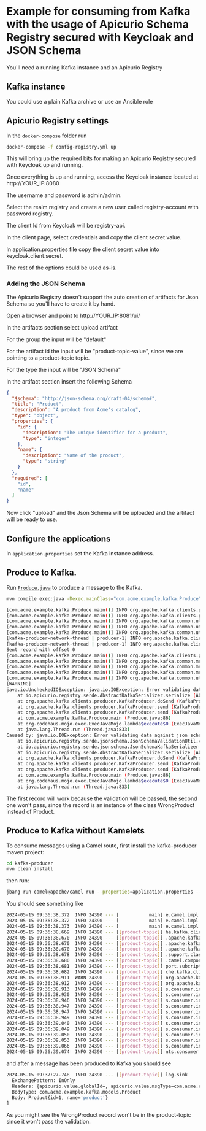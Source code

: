 # Example for consuming from Kafka with the usage of Apicurio Schema Registry secured with Keycloak and JSON Schema

You'll need a running Kafka instance and an Apicurio Registry

## Kafka instance

You could use a plain Kafka archive or use an Ansible role

## Apicurio Registry settings

In the `docker-compose` folder run

```bash
docker-compose -f config-registry.yml up
```

This will bring up the required bits for making an Apicurio Registry secured with Keycloak up and running.

Once everything is up and running, access the Keycloak instance located at http://YOUR_IP:8080

The username and password is admin/admin.

Select the realm registry and create a new user called registry-account with password registry.

The client Id from Keycloak will be registry-api.

In the client page, select credentials and copy the client secret value.

In application.properties file copy the client secret value into keycloak.client.secret.

The rest of the options could be used as-is.

### Adding the JSON Schema

The Apicurio Registry doesn't support the auto creation of artifacts for Json Schema so you'll have to create it by hand.

Open a browser and point to http://YOUR_IP:8081/ui/

In the artifacts section select upload artifact

For the group the input will be "default"

For the artifact id the input will be "product-topic-value", since we are pointing to a product-topic topic.

For the type the input will be "JSON Schema"

In the artifact section insert the following Schema

```json
{
  "$schema": "http://json-schema.org/draft-04/schema#",
  "title": "Product",
  "description": "A product from Acme's catalog",
  "type": "object",
  "properties": {
    "id": {
      "description": "The unique identifier for a product",
      "type": "integer"
    },
    "name": {
      "description": "Name of the product",
      "type": "string"
    }
  },
  "required": [
    "id",
    "name"
  ]
}
```

Now click "upload" and the Json Schema will be uploaded and the artifact will be ready to use.

## Configure the applications

In `application.properties` set the Kafka instance address.

## Produce to Kafka.

Run [`Produce.java`](./kafka-producer/src/main/java/com/acme/example/kafka/Produce.java) to produce a message to the Kafka.

```bash
mvn compile exec:java -Dexec.mainClass="com.acme.example.kafka.Produce"
```

```bash
[com.acme.example.kafka.Produce.main()] INFO org.apache.kafka.clients.producer.KafkaProducer - [Producer clientId=producer-1] Instantiated an idempotent producer.
[com.acme.example.kafka.Produce.main()] INFO org.apache.kafka.clients.producer.ProducerConfig - These configurations '[apicurio.registry.auto-register, keycloak.client.secret, keycloak.realm, keycloak.client.id, apicurio.auth.client.id, keycloak.apicurio.username, apicurio.auth.client.secret, apicurio.auth.service.url, schema.registry.url, apicurio.registry.url, apicurio.auth.realm, keycloak.apicurio.password, topic, apicurio.auth.username, keycloak.service.url, apicurio.auth.password]' were supplied but are not used yet.
[com.acme.example.kafka.Produce.main()] INFO org.apache.kafka.common.utils.AppInfoParser - Kafka version: 3.5.1
[com.acme.example.kafka.Produce.main()] INFO org.apache.kafka.common.utils.AppInfoParser - Kafka commitId: 2c6fb6c54472e90a
[com.acme.example.kafka.Produce.main()] INFO org.apache.kafka.common.utils.AppInfoParser - Kafka startTimeMs: 1715758646947
[kafka-producer-network-thread | producer-1] INFO org.apache.kafka.clients.Metadata - [Producer clientId=producer-1] Cluster ID: cQJRW1YgSxubt8WdH4p2Tw
[kafka-producer-network-thread | producer-1] INFO org.apache.kafka.clients.producer.internals.TransactionManager - [Producer clientId=producer-1] ProducerId set to 21 with epoch 0
Sent record with offset 0
[com.acme.example.kafka.Produce.main()] INFO org.apache.kafka.clients.producer.KafkaProducer - [Producer clientId=producer-1] Closing the Kafka producer with timeoutMillis = 9223372036854775807 ms.
[com.acme.example.kafka.Produce.main()] INFO org.apache.kafka.common.metrics.Metrics - Metrics scheduler closed
[com.acme.example.kafka.Produce.main()] INFO org.apache.kafka.common.metrics.Metrics - Closing reporter org.apache.kafka.common.metrics.JmxReporter
[com.acme.example.kafka.Produce.main()] INFO org.apache.kafka.common.metrics.Metrics - Metrics reporters closed
[com.acme.example.kafka.Produce.main()] INFO org.apache.kafka.common.utils.AppInfoParser - App info kafka.producer for producer-1 unregistered
[WARNING] 
java.io.UncheckedIOException: java.io.IOException: Error validating data against json schema with message: $: requested property 'id' not found $: requested property 'name' not found
    at io.apicurio.registry.serde.AbstractKafkaSerializer.serialize (AbstractKafkaSerializer.java:96)
    at org.apache.kafka.clients.producer.KafkaProducer.doSend (KafkaProducer.java:1015)
    at org.apache.kafka.clients.producer.KafkaProducer.send (KafkaProducer.java:962)
    at org.apache.kafka.clients.producer.KafkaProducer.send (KafkaProducer.java:847)
    at com.acme.example.kafka.Produce.main (Produce.java:86)
    at org.codehaus.mojo.exec.ExecJavaMojo.lambda$execute$0 (ExecJavaMojo.java:283)
    at java.lang.Thread.run (Thread.java:833)
Caused by: java.io.IOException: Error validating data against json schema with message: $: requested property 'id' not found $: requested property 'name' not found
    at io.apicurio.registry.serde.jsonschema.JsonSchemaValidationUtil.validateDataWithSchema (JsonSchemaValidationUtil.java:45)
    at io.apicurio.registry.serde.jsonschema.JsonSchemaKafkaSerializer.serializeData (JsonSchemaKafkaSerializer.java:138)
    at io.apicurio.registry.serde.AbstractKafkaSerializer.serialize (AbstractKafkaSerializer.java:88)
    at org.apache.kafka.clients.producer.KafkaProducer.doSend (KafkaProducer.java:1015)
    at org.apache.kafka.clients.producer.KafkaProducer.send (KafkaProducer.java:962)
    at org.apache.kafka.clients.producer.KafkaProducer.send (KafkaProducer.java:847)
    at com.acme.example.kafka.Produce.main (Produce.java:86)
    at org.codehaus.mojo.exec.ExecJavaMojo.lambda$execute$0 (ExecJavaMojo.java:283)
    at java.lang.Thread.run (Thread.java:833)
```

The first record will work because the validation will be passed, the second one won't pass, since the record is an instance of the class WrongProduct instead of Product.


## Produce to Kafka without Kamelets

To consume messages using a Camel route, first install the kafka-producer maven project:
```bash
cd kafka-producer
mvn clean install
```

then run:
```bash
jbang run camel@apache/camel run --properties=application.properties --local-kamelet-dir=. kafka-apicurio-kamelet.camel.yaml
```

You should see something like

```bash
2024-05-15 09:36:38.372  INFO 24390 --- [           main] e.camel.impl.engine.AbstractCamelContext : Routes startup (total:1 started:1 kamelets:2)
2024-05-15 09:36:38.372  INFO 24390 --- [           main] e.camel.impl.engine.AbstractCamelContext :     Started kafka-to-apicurio-log (kamelet://kafka-not-secured-apicurio-registry-json-source)
2024-05-15 09:36:38.373  INFO 24390 --- [           main] e.camel.impl.engine.AbstractCamelContext : Apache Camel 4.6.0 (kafka-apicurio-kamelet) started in 217ms (build:0ms init:0ms start:217ms)
2024-05-15 09:36:38.669  INFO 24390 --- [[product-topic]] he.kafka.clients.consumer.ConsumerConfig : These configurations '[retry.backoff.max.ms, apicurio.auth.service.url, apicurio.auth.realm, apicurio.auth.password, apicurio.auth.client.id, apicurio.auth.client.secret, apicurio.registry.url, apicurio.auth.username]' were supplied but are not used yet.
2024-05-15 09:36:38.670  INFO 24390 --- [[product-topic]] .apache.kafka.common.utils.AppInfoParser : Kafka version: 3.5.1
2024-05-15 09:36:38.670  INFO 24390 --- [[product-topic]] .apache.kafka.common.utils.AppInfoParser : Kafka commitId: 2c6fb6c54472e90a
2024-05-15 09:36:38.670  INFO 24390 --- [[product-topic]] .apache.kafka.common.utils.AppInfoParser : Kafka startTimeMs: 1715758598669
2024-05-15 09:36:38.678  INFO 24390 --- [[product-topic]] .support.classic.AssignmentAdapterHelper : Using NO-OP resume strategy
2024-05-15 09:36:38.680  INFO 24390 --- [[product-topic]] .camel.component.kafka.KafkaFetchRecords : Searching for a custom subscribe adapter on the registry
2024-05-15 09:36:38.681  INFO 24390 --- [[product-topic]] port.subcription.DefaultSubscribeAdapter : Subscribing to topic(s) product-topic
2024-05-15 09:36:38.682  INFO 24390 --- [[product-topic]] che.kafka.clients.consumer.KafkaConsumer : [Consumer clientId=consumer-016aa1d1-831c-47a9-9e26-39191e5a1d4d-1, groupId=016aa1d1-831c-47a9-9e26-39191e5a1d4d] Subscribed to topic(s): product-topic
2024-05-15 09:36:38.911  WARN 24390 --- [[product-topic]] org.apache.kafka.clients.NetworkClient   : [Consumer clientId=consumer-016aa1d1-831c-47a9-9e26-39191e5a1d4d-1, groupId=016aa1d1-831c-47a9-9e26-39191e5a1d4d] Error while fetching metadata with correlation id 2 : {product-topic=LEADER_NOT_AVAILABLE}
2024-05-15 09:36:38.912  INFO 24390 --- [[product-topic]] org.apache.kafka.clients.Metadata        : [Consumer clientId=consumer-016aa1d1-831c-47a9-9e26-39191e5a1d4d-1, groupId=016aa1d1-831c-47a9-9e26-39191e5a1d4d] Cluster ID: cQJRW1YgSxubt8WdH4p2Tw
2024-05-15 09:36:38.913  INFO 24390 --- [[product-topic]] s.consumer.internals.ConsumerCoordinator : [Consumer clientId=consumer-016aa1d1-831c-47a9-9e26-39191e5a1d4d-1, groupId=016aa1d1-831c-47a9-9e26-39191e5a1d4d] Discovered group coordinator ghost.homenet.telecomitalia.it:9092 (id: 2147483647 rack: null)
2024-05-15 09:36:38.930  INFO 24390 --- [[product-topic]] s.consumer.internals.ConsumerCoordinator : [Consumer clientId=consumer-016aa1d1-831c-47a9-9e26-39191e5a1d4d-1, groupId=016aa1d1-831c-47a9-9e26-39191e5a1d4d] (Re-)joining group
2024-05-15 09:36:38.946  INFO 24390 --- [[product-topic]] s.consumer.internals.ConsumerCoordinator : [Consumer clientId=consumer-016aa1d1-831c-47a9-9e26-39191e5a1d4d-1, groupId=016aa1d1-831c-47a9-9e26-39191e5a1d4d] Request joining group due to: need to re-join with the given member-id: consumer-016aa1d1-831c-47a9-9e26-39191e5a1d4d-1-b2c32bb9-ed6b-4929-988b-dcc93abf723a
2024-05-15 09:36:38.947  INFO 24390 --- [[product-topic]] s.consumer.internals.ConsumerCoordinator : [Consumer clientId=consumer-016aa1d1-831c-47a9-9e26-39191e5a1d4d-1, groupId=016aa1d1-831c-47a9-9e26-39191e5a1d4d] Request joining group due to: rebalance failed due to 'The group member needs to have a valid member id before actually entering a consumer group.' (MemberIdRequiredException)
2024-05-15 09:36:38.947  INFO 24390 --- [[product-topic]] s.consumer.internals.ConsumerCoordinator : [Consumer clientId=consumer-016aa1d1-831c-47a9-9e26-39191e5a1d4d-1, groupId=016aa1d1-831c-47a9-9e26-39191e5a1d4d] (Re-)joining group
2024-05-15 09:36:38.949  INFO 24390 --- [[product-topic]] s.consumer.internals.ConsumerCoordinator : [Consumer clientId=consumer-016aa1d1-831c-47a9-9e26-39191e5a1d4d-1, groupId=016aa1d1-831c-47a9-9e26-39191e5a1d4d] Successfully joined group with generation Generation{generationId=1, memberId='consumer-016aa1d1-831c-47a9-9e26-39191e5a1d4d-1-b2c32bb9-ed6b-4929-988b-dcc93abf723a', protocol='range'}
2024-05-15 09:36:39.040  INFO 24390 --- [[product-topic]] s.consumer.internals.ConsumerCoordinator : [Consumer clientId=consumer-016aa1d1-831c-47a9-9e26-39191e5a1d4d-1, groupId=016aa1d1-831c-47a9-9e26-39191e5a1d4d] Finished assignment for group at generation 1: {consumer-016aa1d1-831c-47a9-9e26-39191e5a1d4d-1-b2c32bb9-ed6b-4929-988b-dcc93abf723a=Assignment(partitions=[product-topic-0])}
2024-05-15 09:36:39.049  INFO 24390 --- [[product-topic]] s.consumer.internals.ConsumerCoordinator : [Consumer clientId=consumer-016aa1d1-831c-47a9-9e26-39191e5a1d4d-1, groupId=016aa1d1-831c-47a9-9e26-39191e5a1d4d] Successfully synced group in generation Generation{generationId=1, memberId='consumer-016aa1d1-831c-47a9-9e26-39191e5a1d4d-1-b2c32bb9-ed6b-4929-988b-dcc93abf723a', protocol='range'}
2024-05-15 09:36:39.050  INFO 24390 --- [[product-topic]] s.consumer.internals.ConsumerCoordinator : [Consumer clientId=consumer-016aa1d1-831c-47a9-9e26-39191e5a1d4d-1, groupId=016aa1d1-831c-47a9-9e26-39191e5a1d4d] Notifying assignor about the new Assignment(partitions=[product-topic-0])
2024-05-15 09:36:39.053  INFO 24390 --- [[product-topic]] s.consumer.internals.ConsumerCoordinator : [Consumer clientId=consumer-016aa1d1-831c-47a9-9e26-39191e5a1d4d-1, groupId=016aa1d1-831c-47a9-9e26-39191e5a1d4d] Adding newly assigned partitions: product-topic-0
2024-05-15 09:36:39.066  INFO 24390 --- [[product-topic]] s.consumer.internals.ConsumerCoordinator : [Consumer clientId=consumer-016aa1d1-831c-47a9-9e26-39191e5a1d4d-1, groupId=016aa1d1-831c-47a9-9e26-39191e5a1d4d] Found no committed offset for partition product-topic-0
2024-05-15 09:36:39.074  INFO 24390 --- [[product-topic]] nts.consumer.internals.SubscriptionState : [Consumer clientId=consumer-016aa1d1-831c-47a9-9e26-39191e5a1d4d-1, groupId=016aa1d1-831c-47a9-9e26-39191e5a1d4d] Resetting offset for partition product-topic-0 to position FetchPosition{offset=0, offsetEpoch=Optional.empty, currentLeader=LeaderAndEpoch{leader=Optional[ghost.homenet.telecomitalia.it:9092 (id: 0 rack: null)], epoch=0}}.

```

and after a message has been produced to Kafka you should see

```bash
2024-05-15 09:37:27.748  INFO 24390 --- [[product-topic]] log-sink                                 : Exchange[
  ExchangePattern: InOnly
  Headers: {apicurio.value.globalId=, apicurio.value.msgType=com.acme.example.kafka.models.Product, CamelMessageTimestamp=1715758647152, kafka.HEADERS=RecordHeaders(headers = [RecordHeader(key = apicurio.value.globalId, value = [0, 0, 0, 0, 0, 0, 0, 4]), RecordHeader(key = apicurio.value.msgType, value = [99, 111, 109, 46, 97, 99, 109, 101, 46, 101, 120, 97, 109, 112, 108, 101, 46, 107, 97, 102, 107, 97, 46, 109, 111, 100, 101, 108, 115, 46, 80, 114, 111, 100, 117, 99, 116])], isReadOnly = false), kafka.KEY=test, kafka.OFFSET=0, kafka.PARTITION=0, kafka.TIMESTAMP=1715758647152, kafka.TOPIC=product-topic}
  BodyType: com.acme.example.kafka.models.Product
  Body: Product{id=1, name='product'}
]
```

As you might see the WrongProduct record won't be in the product-topic since it won't pass the validation.

